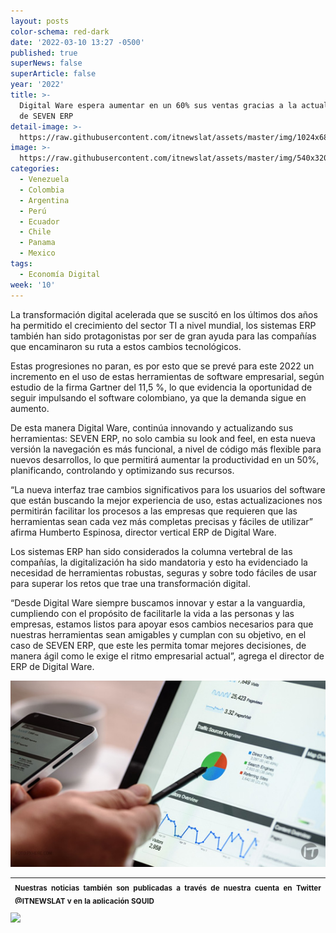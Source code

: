 ```yaml
---
layout: posts
color-schema: red-dark
date: '2022-03-10 13:27 -0500'
published: true
superNews: false
superArticle: false
year: '2022'
title: >-
  Digital Ware espera aumentar en un 60% sus ventas gracias a la actualización
  de SEVEN ERP
detail-image: >-
  https://raw.githubusercontent.com/itnewslat/assets/master/img/1024x680/Fuerza-de-ventas-g.jpg
image: >-
  https://raw.githubusercontent.com/itnewslat/assets/master/img/540x320/Fuerza-de-ventas-p.jpg
categories:
  - Venezuela
  - Colombia
  - Argentina
  - Perú
  - Ecuador
  - Chile
  - Panama
  - Mexico
tags:
  - Economía Digital
week: '10'
---
```

La transformación digital acelerada que se suscitó en los últimos dos años ha permitido el crecimiento del sector TI a nivel mundial, los sistemas ERP también han sido protagonistas por ser de gran ayuda para las compañías que encaminaron su ruta a estos cambios tecnológicos.
 
Estas progresiones no paran, es por esto que se prevé para este 2022 un incremento en el uso de estas herramientas de software empresarial, según estudio de la firma Gartner del 11,5 %, lo que evidencia la oportunidad de seguir impulsando el software colombiano, ya que la demanda sigue en aumento.
 
De esta manera Digital Ware, continúa innovando y actualizando sus herramientas: SEVEN ERP, no solo cambia su look and feel, en esta nueva versión la navegación es más funcional, a nivel de código más flexible para nuevos desarrollos, lo que permitirá aumentar la productividad en un 50%, planificando, controlando y optimizando sus recursos.
 
“La nueva interfaz trae cambios significativos para los usuarios del software que están buscando la mejor experiencia de uso, estas actualizaciones nos permitirán facilitar los procesos a las empresas que requieren que las herramientas sean cada vez más completas precisas y fáciles de utilizar” afirma Humberto Espinosa, director vertical ERP de Digital Ware.
 
Los sistemas ERP han sido considerados la columna vertebral de las compañías, la digitalización ha sido mandatoria y esto ha evidenciado la necesidad de herramientas robustas, seguras y sobre todo fáciles de usar para superar los retos que trae una transformación digital.
 
“Desde Digital Ware siempre buscamos innovar y estar a la vanguardia, cumpliendo con el propósito de facilitarle la vida a las personas y las empresas, estamos listos para apoyar esos cambios necesarios para que nuestras herramientas sean amigables y cumplan con su objetivo, en el caso de SEVEN ERP, que este les permita tomar mejores decisiones, de manera ágil como le exige el ritmo empresarial actual”, agrega el director de ERP de Digital Ware.

![](https://raw.githubusercontent.com/itnewslat/assets/master/img/540x320/Fuerza-de-ventas-p.jpg)

<table style="height: 42px;" width="569">
<tbody>
<tr>
<td style="text-align: justify;"><sub><strong>Nuestras noticias también son publicadas a través de nuestra cuenta en Twitter <a href="https://twitter.com/itnewslat?lang=es">@ITNEWSLAT</a> y en la aplicación <a href="https://squidapp.co/en/">SQUID</a></strong></sub></td>
</tr>
</tbody>
</table>

<img src="https://tracker.metricool.com/c3po.jpg?hash=56f88a41e39ab42c063cc51676587a04"/>
